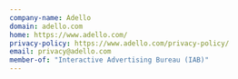 ```yaml
---
company-name: Adello
domain: adello.com
home: https://www.adello.com/
privacy-policy: https://www.adello.com/privacy-policy/
email: privacy@adello.com
member-of: "Interactive Advertising Bureau (IAB)"
---
```




